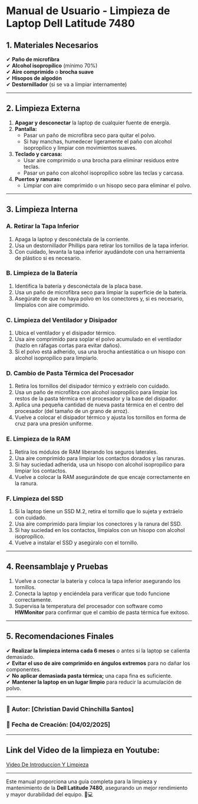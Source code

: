 # Manual de Usuario - Limpieza de Laptop Dell Latitude 7480

## 1. Materiales Necesarios

✔ **Paño de microfibra**  
✔ **Alcohol isopropílico** (mínimo 70%)  
✔ **Aire comprimido** o **brocha suave**  
✔ **Hisopos de algodón**  
✔ **Destornillador** (si se va a limpiar internamente)  

---

## 2. Limpieza Externa

1. **Apagar y desconectar** la laptop de cualquier fuente de energía.  
2. **Pantalla:**  
   - Pasar un paño de microfibra seco para quitar el polvo.  
   - Si hay manchas, humedecer ligeramente el paño con alcohol isopropílico y limpiar con movimientos suaves.  
3. **Teclado y carcasa:**  
   - Usar aire comprimido o una brocha para eliminar residuos entre teclas.  
   - Pasar un paño con alcohol isopropílico sobre las teclas y carcasa.  
4. **Puertos y ranuras:**  
   - Limpiar con aire comprimido o un hisopo seco para eliminar el polvo.  

---

## 3. Limpieza Interna

### A. Retirar la Tapa Inferior

1. Apaga la laptop y desconéctala de la corriente.  
2. Usa un destornillador Phillips para retirar los tornillos de la tapa inferior.  
3. Con cuidado, levanta la tapa inferior ayudándote con una herramienta de plástico si es necesario.  

### B. Limpieza de la Batería

1. Identifica la batería y desconéctala de la placa base.  
2. Usa un paño de microfibra seco para limpiar la superficie de la batería.  
3. Asegúrate de que no haya polvo en los conectores y, si es necesario, límpialos con aire comprimido.  

### C. Limpieza del Ventilador y Disipador

1. Ubica el ventilador y el disipador térmico.  
2. Usa aire comprimido para soplar el polvo acumulado en el ventilador (hazlo en ráfagas cortas para evitar daños).  
3. Si el polvo está adherido, usa una brocha antiestática o un hisopo con alcohol isopropílico para limpiarlo.  

### D. Cambio de Pasta Térmica del Procesador

1. Retira los tornillos del disipador térmico y extráelo con cuidado.  
2. Usa un paño de microfibra con alcohol isopropílico para limpiar los restos de la pasta térmica en el procesador y la base del disipador.  
3. Aplica una pequeña cantidad de nueva pasta térmica en el centro del procesador (del tamaño de un grano de arroz).  
4. Vuelve a colocar el disipador térmico y ajusta los tornillos en forma de cruz para una presión uniforme.  

### E. Limpieza de la RAM

1. Retira los módulos de RAM liberando los seguros laterales.  
2. Usa aire comprimido para limpiar los contactos dorados y las ranuras.  
3. Si hay suciedad adherida, usa un hisopo con alcohol isopropílico para limpiar los contactos.  
4. Vuelve a colocar la RAM asegurándote de que encaje correctamente en la ranura.  

### F. Limpieza del SSD

1. Si la laptop tiene un SSD M.2, retira el tornillo que lo sujeta y extráelo con cuidado.  
2. Usa aire comprimido para limpiar los conectores y la ranura del SSD.  
3. Si hay suciedad en los contactos, límpialos con un hisopo con alcohol isopropílico.  
4. Vuelve a instalar el SSD y asegúralo con el tornillo.  

---

## 4. Reensamblaje y Pruebas

1. Vuelve a conectar la batería y coloca la tapa inferior asegurando los tornillos.  
2. Conecta la laptop y enciéndela para verificar que todo funcione correctamente.  
3. Supervisa la temperatura del procesador con software como **HWMonitor** para confirmar que el cambio de pasta térmica fue exitoso.  

---

## 5. Recomendaciones Finales

✔ **Realizar la limpieza interna cada 6 meses** o antes si la laptop se calienta demasiado.  
✔ **Evitar el uso de aire comprimido en ángulos extremos** para no dañar los componentes.  
✔ **No aplicar demasiada pasta térmica;** una capa fina es suficiente.  
✔ **Mantener la laptop en un lugar limpio** para reducir la acumulación de polvo.  

---

### 📌 **Autor:** [Christian David Chinchilla Santos] 
### 📌 **Fecha de Creación:** [04/02/2025]  

---
## Link del Video de la limpieza en Youtube:
[Video De Introduccion Y Limpieza](https://www.youtube.com/watch?v=9yu7JaOW0l0)



---
Este manual proporciona una guía completa para la limpieza y mantenimiento de la **Dell Latitude 7480**, asegurando un mejor rendimiento y mayor durabilidad del equipo. 🚀💻
